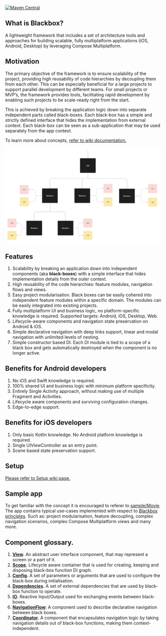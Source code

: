 [![Maven Central](https://maven-badges.herokuapp.com/maven-central/io.github.trueangle/blackbox/badge.svg)](https://maven-badges.herokuapp.com/maven-central/io.github.trueangle/blackbox/badge.svg)

## What is Blackbox?

A lightweight framework that includes a set of architecture tools and approaches for building scalable, fully multiplatform applications (iOS, Android, Desktop) by leveraging Compose Multiplatform.

## Motivation
The primary objective of the framework is to ensure scalability of the project, providing high reusability of code hierarchies by decoupling them from each other. This can be especially beneficial for a large projects to support parallel development by different teams. For small projects or MVP’s, the framework provides tools, facilitating rapid development by enabling such projects to be scale-ready right from the start.
<br/>

This is achieved by breaking the application logic down into separate independent parts called black-boxes. Each black-box has a simple and strictly defined interface that hides the implementation from external context. Each black-box can be seen as a sub-application that may be used separately from the app context.

To learn more about concepts, [refer to wiki documentation.](https://github.com/trueangle/Blackbox/wiki/Concept)

<img src="https://github.com/trueangle/Blackbox/blob/master/wiki/img/black-box-intro-tree.png" alt="The Blackbox app at a high level" width="800"/>


## Features

1. Scalability by breaking an application down into independent components (aka **black-boxes**) with a simple interface that hides implementation details from the outer context. 
2. High reusability of the code hierarchies: feature modules, navigation flows and views. 
3. Easy project modularisation. Black boxes can be easily cohered into independent feature modules within a specific domain. The modules can be easily integrated into existing projects.
5. Fully multiplatform UI and business logic, no platform-specific knowledge is required. Supported targets: Android, iOS, Desktop, Web.
6. Lifecycle-aware components and navigation state preservation on Android & iOS.
7. Simple declarative navigation with deep links support, linear and modal navigation with unlimited levels of nesting.
8. Simple constructor based DI. Each DI module is tied to a scope of a black box and gets automatically destroyed when the component is no longer active.


## Benefits for Android developers

1. No iOS and Swift knowledge is required. 
2. 100% shared UI and business logic with minimum platform specificity.
3. Entirely Single Activity approach, without making use of multiple Fragment and Activities.
4. Lifecycle aware components and surviving configuration changes.
5. Edge-to-edge support.


## Benefits for iOS developers

1. Only basic Kotlin knowledge. No Android platform knowledge is required.  
2. Single UIViewController as an entry point. 
3. Scene based state preservation support.

## Setup
[Please refer to Setup wiki page.](https://github.com/trueangle/Blackbox/wiki/Setup)


## Sample app
To get familiar with the concept it is encouraged to referer to [sample/Movie](https://github.com/trueangle/Blackbox/tree/master/sample). The app contains typical use-cases implemented with respect to [Blackbox principles](https://github.com/trueangle/Blackbox/wiki/Concept). Such as: project modularisation, feature decoupling, complex navigation scenarios, complex Compose Multiplatform views and many more.

## Component glossary.
1. **[View](https://github.com/trueangle/Blackbox/wiki/View-and-its-Scope#view).** An abstract user interface component, that may represent a screen or a part of it.
2. **[Scope](https://github.com/trueangle/Blackbox/wiki/View-and-its-Scope#scope).** Lifecycle aware container that is used for creating, keeping and disposing black-box function DI graph. 
3. **[Config](https://github.com/trueangle/Blackbox/wiki/View-and-its-Scope#scope).** A set of parameters or arguments that are used to configure the black-box during initialisation.
4. **[Dependencies](https://github.com/trueangle/Blackbox/wiki/View-and-its-Scope#scope).** A set of external dependencies that are used by black-box function to operate. 
5. **[IO](https://github.com/trueangle/Blackbox/wiki/View-and-its-Scope#scope).** Reactive Input/Output used for exchanging events between black-boxes.
6. **[NavigationFlow](https://github.com/trueangle/Blackbox/wiki/Navigation)**: A component used to describe declarative navigation between black boxes.
7. **[Coordinator](https://github.com/trueangle/Blackbox/wiki/Navigation#describe-navigation-logic).** A component that encapsulates navigation logic by taking navigation details out of black-box functions, making them context-independent.


